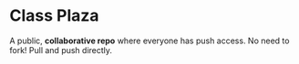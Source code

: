# Class Plaza

A public, **collaborative repo** where everyone has push access. No need to fork! Pull and push directly.
